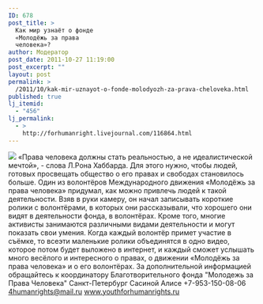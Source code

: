 ```yaml
---
ID: 678
post_title: >
  Как мир узнаёт о фонде
  «Молодёжь за права
  человека»?
author: Модератор
post_date: 2011-10-27 11:19:00
post_excerpt: ""
layout: post
permalink: >
  /2011/10/kak-mir-uznayot-o-fonde-molodyozh-za-prava-cheloveka.html
published: true
lj_itemid:
  - "456"
lj_permalink:
  - >
    http://forhumanright.livejournal.com/116864.html
---
```

<img src="http://cs5338.vk.com/u132145096/132409092/x_5b26039f.jpg" /> «Права человека должны стать реальностью, а не идеалистической мечтой», - слова Л.Рона Хаббарда. Для этого нужно, чтобы людей, готовых просвещать общество о его правах и свободах становилось больше.
Один из волонтёров Международного движения «Молодёжь за права человека» придумал, как можно привлечь людей к такой деятельности. Взяв в руки камеру, он начал записывать короткие ролики с волонтёрами, в которых они рассказывали, что хорошего они видят в деятельности фонда, в волонтёрах. Кроме того, многие активисты занимаются различными видами деятельности и могут показать свои умения. Когда каждый волонтёр примет участие в съёмке, то всеэти маленькие ролики объединятся в одно видео, которое потом будет выложено в интернет, и каждый сможет услышать много весёлого и интересного о правах, о движении «Молодёжь за права человека» и о его волонтёрах.
За дополнительной информацией обращайтесь к координатору
Благотворительного фонда
"Молодежь за Права Человека" Санкт-Петербург 
Сасиной Алисе 
+7-953-150-08-06 
4humanrights@mail.ru
www.youthforhumanrights.ru
